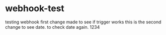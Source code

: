# webhook-test
testing webhook
first change made to see if trigger works
this is the second change to see date.
to check date again.
1234

